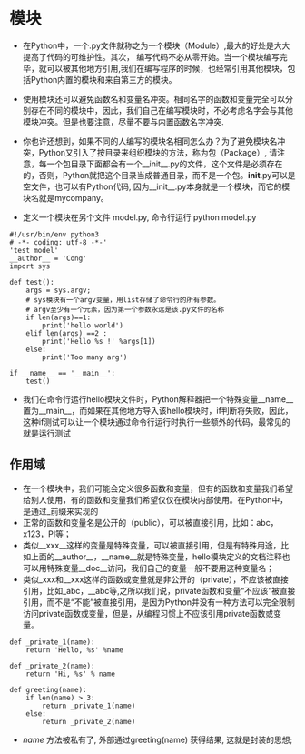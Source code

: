 # 模块

* 在Python中，一个.py文件就称之为一个模块（Module）,最大的好处是大大提高了代码的可维护性。其次， 编写代码不必从零开始。当一个模块编写完毕，就可以被其他地方引用,我们在编写程序的时候，也经常引用其他模块，包括Python内置的模块和来自第三方的模块。
* 使用模块还可以避免函数名和变量名冲突。相同名字的函数和变量完全可以分别存在不同的模块中，因此，我们自己在编写模块时，不必考虑名字会与其他模块冲突。但是也要注意，尽量不要与内置函数名字冲突.
* 你也许还想到，如果不同的人编写的模块名相同怎么办？为了避免模块名冲突，Python又引入了按目录来组织模块的方法，称为包（Package）, 请注意，每一个包目录下面都会有一个__init__.py的文件，这个文件是必须存在的，否则，Python就把这个目录当成普通目录，而不是一个包。__init__.py可以是空文件，也可以有Python代码,
因为__init__.py本身就是一个模块，而它的模块名就是mycompany。

* 定义一个模块在另个文件 model.py, 命令行运行  python model.py 
```
#!/usr/bin/env python3
# -*- coding: utf-8 -*-'
'test model'
__author__ = 'Cong'
import sys

def test():
    args = sys.argv;
    # sys模块有一个argv变量，用list存储了命令行的所有参数。
    # argv至少有一个元素，因为第一个参数永远是该.py文件的名称
    if len(args)==1:
        print('hello world')
    elif len(args) ==2 :
        print('Hello %s !' %args[1])
    else:
        print('Too many arg')

if __name__ == '__main__':
    test()
```
* 我们在命令行运行hello模块文件时，Python解释器把一个特殊变量__name__置为__main__，而如果在其他地方导入该hello模块时，if判断将失败，因此，这种if测试可以让一个模块通过命令行运行时执行一些额外的代码，最常见的就是运行测试


## 作用域

* 在一个模块中，我们可能会定义很多函数和变量，但有的函数和变量我们希望给别人使用，有的函数和变量我们希望仅仅在模块内部使用。在Python中，是通过_前缀来实现的
* 正常的函数和变量名是公开的（public），可以被直接引用，比如：abc，x123，PI等；
* 类似__xxx__这样的变量是特殊变量，可以被直接引用，但是有特殊用途，比如上面的__author__，__name__就是特殊变量，hello模块定义的文档注释也可以用特殊变量__doc__访问，我们自己的变量一般不要用这种变量名；
* 类似_xxx和__xxx这样的函数或变量就是非公开的（private），不应该被直接引用，比如_abc，__abc等,之所以我们说，private函数和变量“不应该”被直接引用，而不是“不能”被直接引用，是因为Python并没有一种方法可以完全限制访问private函数或变量，但是，从编程习惯上不应该引用private函数或变量。
```
def _private_1(name):
    return 'Hello, %s' %name

def _private_2(name):
    return 'Hi, %s' % name

def greeting(name):
    if len(name) > 3:
        return _private_1(name)
    else:
        return _private_2(name)

```
* _name_ 方法被私有了, 外部通过greeting(name) 获得结果, 这就是封装的思想;


